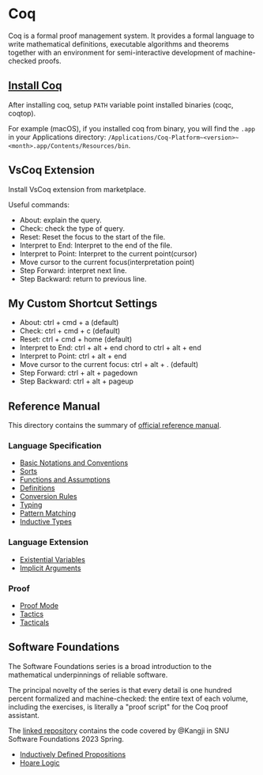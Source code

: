 # Coq

Coq is a formal proof management system.
It provides a formal language to write mathematical definitions,
executable algorithms and theorems together with an environment for semi-interactive development of machine-checked proofs.

## [Install Coq](https://coq.inria.fr/download)

After installing coq, setup `PATH` variable point installed binaries (coqc, coqtop).

For example (macOS), if you installed coq from binary,
you will find the `.app` in your Applications directory:
`/Applications/Coq-Platform~<version>~<month>.app/Contents/Resources/bin`.

## VsCoq Extension

Install VsCoq extension from marketplace.

Useful commands:

* About: explain the query.
* Check: check the type of query.
* Reset: Reset the focus to the start of the file.
* Interpret to End: Interpret to the end of the file.
* Interpret to Point: Interpret to the current point(cursor)
* Move cursor to the current focus(interpretation point)
* Step Forward: interpret next line.
* Step Backward: return to previous line.

## My Custom Shortcut Settings

* About: ctrl + cmd + a (default)
* Check: ctrl + cmd + c (default)
* Reset: ctrl + cmd + home (default)
* Interpret to End: ctrl + alt + end chord to ctrl + alt + end
* Interpret to Point: ctrl + alt + end
* Move cursor to the current focus: ctrl + alt + . (default)
* Step Forward: ctrl + alt + pagedown
* Step Backward: ctrl + alt + pageup

## Reference Manual

This directory contains the summary of [official reference manual](https://coq.inria.fr/refman/).

### Language Specification

* [Basic Notations and Conventions](language_spec/00_basic.md)
* [Sorts](language_spec/01_sort.md)
* [Functions and Assumptions](language_spec/02_functions.md)
* [Definitions](language_spec/03_definition.md)
* [Conversion Rules](language_spec/04_conversion.md)
* [Typing](language_spec/05_typing.md)
* [Pattern Matching](language_spec/06_match.md)
* [Inductive Types](language_spec/07_induction.md)

### Language Extension

* [Existential Variables](language_extension/00_existential.md)
* [Implicit Arguments](language_extension/01_implicit.md)

### Proof

* [Proof Mode](proof/00_proof_mode.md)
* [Tactics](proof/01_tactics.md)
* [Tacticals](proof/02_tacticals.md)

## Software Foundations

The Software Foundations series is a broad introduction to the mathematical underpinnings of reliable software.

The principal novelty of the series is that every detail is one hundred percent formalized and machine-checked:
the entire text of each volume, including the exercises, is literally a "proof script" for the Coq proof assistant.

The [linked repository](https://github.com/Kangji/software-foundations) contains the code covered by @Kangji in SNU Software Foundations 2023 Spring.

* [Inductively Defined Propositions](software_foundations/01_indprop.md)
* [Hoare Logic](software_foundations/02_hoare.md)
